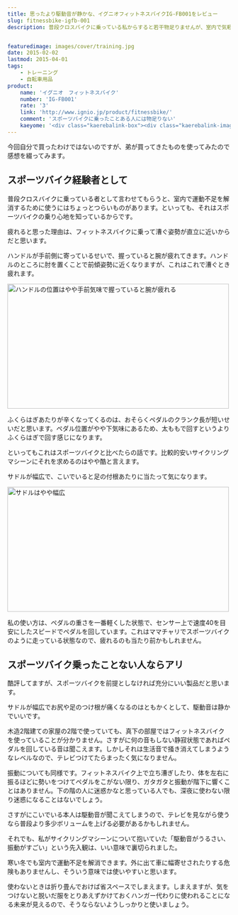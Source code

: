```yaml
---
title: 思ったより駆動音が静かな、イグニオフィットネスバイクIG-FB001をレビュー
slug: fitnessbike-igfb-001
description: 普段クロスバイクに乗っている私からすると若干物足りませんが、室内で気軽に自転車運動できるという点でそこそこ使えると思います。駆動音や振動は木造2階建ての2階で使っていても、階下にはほとんど影響がありません。


featuredimage: images/cover/training.jpg
date: 2015-02-02
lastmod: 2015-04-01
tags: 
    - トレーニング
    - 自転車用品
product:
    name: 'イグニオ　フィットネスバイク'
    number: 'IG-FB001'
    rate: '3'
    link: 'http://www.ignio.jp/product/fitnessbike/'
    comment: 'スポーツバイクに乗ったことある人には物足りない'
    kaeyome: '<div class="kaerebalink-box"><div class="kaerebalink-image"><a href="http://www.amazon.co.jp/exec/obidos/ASIN/B00J3FTHVQ/illusionspace-22/ref=nosim/" rel="nofollow" target="_blank"><img src="http://ecx.images-amazon.com/images/I/41mOEHX-RYL._SL160_.jpg" style="border: none;" /></a></div><div class="kaerebalink-info"><div class="kaerebalink-name"><a href="http://www.amazon.co.jp/exec/obidos/ASIN/B00J3FTHVQ/illusionspace-22/ref=nosim/" rel="nofollow" target="_blank">イグニオ(IGNIO) フィットネスバイク (IG-FB001) レッド (マグネティックバイク エクササイズバイク プログラムバイク フィットネスバイク</a><div class="kaerebalink-powered-date">posted with <a href="http://kaereba.com" rel="nofollow" target="_blank">カエレバ</a></div></div><div class="kaerebalink-detail"> イグニオ(IGNIO)     </div><div class="kaerebalink-link1"><div class="shoplinkamazon"><a href="http://www.amazon.co.jp/gp/search?keywords=IG-FB001&__mk_ja_JP=%83J%83%5E%83J%83i&tag=illusionspace-22" rel="nofollow" target="_blank">Amazon</a></div><div class="shoplinkrakuten"><a href="http://hb.afl.rakuten.co.jp/hgc/0e95387f.f2aef20d.0e953880.25e412bd/?pc=http%3A%2F%2Fsearch.rakuten.co.jp%2Fsearch%2Fmall%2FIG-FB001%2F-%2Ff.1-p.1-s.1-sf.0-st.A-v.2%3Fx%3D0%26scid%3Daf_ich_link_urltxt%26m%3Dhttp%3A%2F%2Fm.rakuten.co.jp%2F" rel="nofollow" target="_blank">楽天市場</a></div><div class="shoplinkyahoo"><a href="http://ck.jp.ap.valuecommerce.com/servlet/referral?sid=3085416&pid=882193779&vc_url=http%3A%2F%2Fsearch.shopping.yahoo.co.jp%2Fsearch%3Fp%3DIG-FB001" rel="nofollow"  target="_blank">Yahooショッピング<img src="http://ad.jp.ap.valuecommerce.com/servlet/gifbanner?sid=3085416&pid=882193779" height="1" width="1" border="0"></a></div></div></div><div class="booklink-footer" style="clear: left"></div></div>'
---
```


今回自分で買ったわけではないのですが、弟が買ってきたものを使ってみたので感想を綴ってみます。


## スポーツバイク経験者として


普段クロスバイクに乗っている者として言わせてもらうと、室内で運動不足を解消するために使うにはちょっとつらいものがあります。といっても、それはスポーツバイクの乗り心地を知っているからです。

疲れると思った理由は、フィットネスバイクに乗って漕ぐ姿勢が直立に近いからだと思います。

ハンドルが手前側に寄っているせいで、握っていると腕が疲れてきます。ハンドルのところに肘を置くことで前傾姿勢に近くなりますが、これはこれで漕ぐとき疲れます。

<img src="https://wantit.gcreate.jp/wp-content/uploads/2015/02/205b76e23f3601b206bdc3118eb68d43.jpg" alt="ハンドルの位置はやや手前気味で握っていると腕が疲れる" title="ハンドルの位置はやや手前気味で握っていると腕が疲れる.jpg" width="500" height="281" />

ふくらはぎあたりが辛くなってくるのは、おそらくペダルのクランク長が短いせいだと思います。ペダル位置がやや下気味にあるため、太ももで回すというよりふくらはぎで回す感じになります。

といってもこれはスポーツバイクと比べたらの話です。比較的安いサイクリングマシーンにそれを求めるのはやや酷と言えます。

サドルが幅広で、こいでいると足の付根あたりに当たって気になります。

<img src="https://wantit.gcreate.jp/wp-content/uploads/2015/02/bbce5820f6f4f934ae25b0f367acffb5.jpg" alt="サドルはやや幅広" title="サドルはやや幅広.jpg" width="500" height="281" />

私の使い方は、ペダルの重さを一番軽くした状態で、センサー上で速度40を目安にしたスピードでペダルを回しています。これはママチャリでスポーツバイクのように走っている状態なので、疲れるのも当たり前かもしれません。


## スポーツバイク乗ったことない人ならアリ


酷評してますが、スポーツバイクを前提としなければ充分にいい製品だと思います。

サドルが幅広でお尻や足のつけ根が痛くなるのはともかくとして、駆動音は静かでいいです。

木造2階建ての家屋の2階で使っていても、真下の部屋ではフィットネスバイクを使っていることが分かりません。さすがに何の音もしない静寂状態であればペダルを回している音は聞こえます。しかしそれは生活音で掻き消えてしまうようなレベルなので、テレビつけてたらまったく気になりません。

振動についても同様です。フィットネスバイク上で立ち漕ぎしたり、体を左右に振るほどに勢いをつけてペダルをこがない限り、ガタガタと振動が階下に響くことはありません。下の階の人に迷惑かなと思っている人でも、深夜に使わない限り迷惑になることはないでしょう。

さすがにこいでいる本人は駆動音が聞こえてしまうので、テレビを見ながら使うなら普段より多少ボリュームを上げる必要があるかもしれません。

それでも、私がサイクリングマシーンについて抱いていた「駆動音がうるさい、振動がすごい」という先入観は、いい意味で裏切られました。

寒い冬でも室内で運動不足を解消できます。外に出て車に幅寄せされたりする危険もありませんし、そういう意味では使いやすいと思います。

使わないときは折り畳んでおけば省スペースでしまえます。しまえますが、気をつけないと脱いだ服をとりあえずかけておくハンガー代わりに使われることになる未来が見えるので、そうならないようしっかりと使いましょう。


  